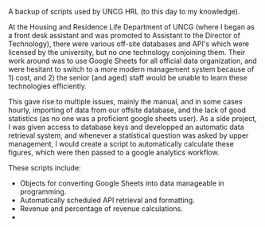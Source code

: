 A backup of scripts used by UNCG HRL (to this day to my knowledge).

At the Housing and Residence Life Department of UNCG (where I began as a front desk assistant and was promoted to Assistant to the Director of Technology), there were various off-site databases and API's which were licensed by the university, but no one technology conjoining them. Their work around was to use Google Sheets for all official data organization, and were hesitant to switch to a more modern management system because of 1) cost, and 2) the senior (and aged) staff would be unable to learn these technologies efficiently.

This gave rise to multiple issues, mainly the manual, and in some cases hourly, importing of data from our offsite database, and the lack of good statistics (as no one was a proficient google sheets user). As a side project, I was given access to database keys and developped an automatic data retrieval system, and whenever a statistical question was asked by upper management, I would create a script to automatically calculate these figures, which were then passed to a google analytics workflow. 

These scripts include:
- Objects for converting Google Sheets into data manageable in programming.
- Automatically scheduled API retrieval and formatting.
- Revenue and percentage of revenue calculations.
- 
